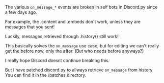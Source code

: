 The various `on_message_*` events are broken in self bots in Discord.py since
a few days ago.

For example, the .content and .embeds don't work, unless they are messages that you sent!

Luckily, messages retrieved through .history() still work!

This basically solves the `on_message` use case, but for editing
we can't really get the before now, only the after. (But who needs before anyways?)

I really hope Discord doesnt continue breaking this.

But I have patched discord.py to allways retrieve `on_message` from history.
You can find it in the /patches directory.

